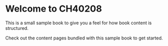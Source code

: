 Welcome to CH40208
==================

This is a small sample book to give you a feel for how book content is
structured.

Check out the content pages bundled with this sample book to get started.
